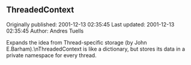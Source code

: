 ## ThreadedContext

Originally published: 2001-12-13 02:35:45
Last updated: 2001-12-13 02:35:45
Author: Andres Tuells

Expands the idea from Thread-specific storage (by John E.Barham).\nThreadedContext is like a dictionary, but stores its data in a private namespace for every thread.